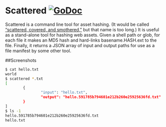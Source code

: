 # Scattered [![GoDoc](https://godoc.org/github.com/carlmjohnson/scattered?status.svg)](https://godoc.org/github.com/carlmjohnson/scattered)
Scattered is a command line tool for asset hashing. (It would be called [“scattered, covered, and smothered,”][waho] but that name is too long.) It is useful as a stand-alone tool for hashing web assets. Given a shell path or glob, for each file it makes an MD5 hash and hard-links basename.HASH.ext to the file. Finally, it returns a JSON array of input and output paths for use as a file manifest by some other tool.

[waho]: https://en.wikipedia.org/wiki/Waffle_House

##Screenshots
```bash
$ cat hello.txt
world
$ scattered *.txt
[
        {
                "input": "hello.txt",
                "output": "hello.591785b794601e212b260e25925636fd.txt"
        }
]
$ ls -1
hello.591785b794601e212b260e25925636fd.txt
hello.txt
```
